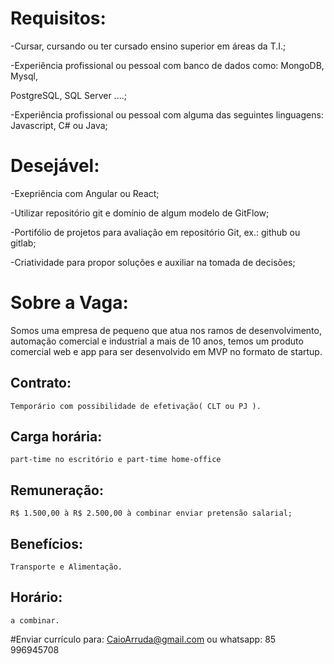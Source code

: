 # Requisitos:

-Cursar, cursando ou ter cursado ensino superior em áreas da T.I.;

-Experiência profissional ou pessoal com banco de dados como: MongoDB, Mysql,

PostgreSQL, SQL Server ....;

-Experiência profissional ou pessoal com alguma das seguintes linguagens: Javascript, C# ou Java;

# Desejável:

-Exepriência com Angular ou React;

-Utilizar repositório git e domínio de algum modelo de GitFlow;

-Portifólio de projetos para avaliação em repositório Git, ex.: github ou gitlab;

-Criatividade para propor soluções e auxiliar na tomada de decisões;

# Sobre a Vaga:

Somos uma empresa de pequeno que atua nos ramos de desenvolvimento, automação comercial e industrial a mais de 10 anos, temos um produto comercial web e app para ser desenvolvido em MVP no formato de startup.

## Contrato: 
    Temporário com possibilidade de efetivação( CLT ou PJ ).

## Carga horária: 
    part-time no escritório e part-time home-office

## Remuneração: 
    R$ 1.500,00 à R$ 2.500,00 à combinar enviar pretensão salarial;

## Benefícios: 
    Transporte e Alimentação.

## Horário: 
    a combinar.
#Enviar currículo para:
    CaioArruda@gmail.com ou whatsapp: 85 996945708
